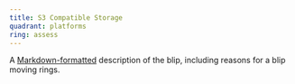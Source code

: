 ```yaml
---
title: S3 Compatible Storage
quadrant: platforms
ring: assess
---
```


A [Markdown-formatted](https://www.markdownguide.org/) description
of the blip, including reasons for a blip moving rings.
